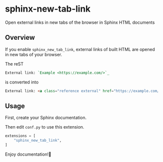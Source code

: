 # sphinx-new-tab-link
Open external links in new tabs of the browser in Sphinx HTML documents

## Overview

If you enable `sphinx_new_tab_link`, external links of built HTML are opened in new tabs of your browser.

The reST

```rst
External link: `Example <https://example.com/>`_
```

is converted into

```html
External link: <a class="reference external" href="https://example.com/" rel="noopener noreferrer" target="_blank">Example</a>
```

## Usage

First, create your Sphinx documentation.

Then edit `conf.py` to use this extension.

```python
extensions = [
    "sphinx_new_tab_link",
]
```

Enjoy documentation!🙌
